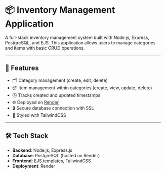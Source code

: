 # 📦 Inventory Management Application

A full-stack inventory management system built with Node.js, Express, PostgreSQL, and EJS. This application allows users to manage categories and items with basic CRUD operations.

---

## 🚀 Features

- 🗂️ Category management (create, edit, delete)
- 📦 Item management within categories (create, view, update, delete)
- 🕒 Tracks created and updated timestamps
- 🌐 Deployed on [Render](https://inventory-application-tluy.onrender.com/)
- 🔒 Secure database connection with SSL
- 💅 Styled with TailwindCSS

---

## 🛠️ Tech Stack

- **Backend**: Node.js, Express.js
- **Database**: PostgreSQL (hosted on Render)
- **Frontend**: EJS templates, TailwindCSS
- **Deployment**: Render

